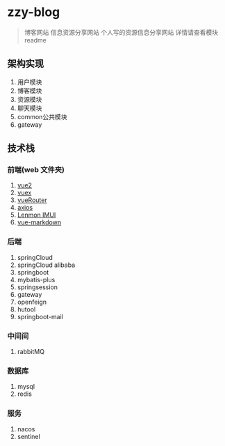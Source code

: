 # zzy-blog

> 博客网站 信息资源分享网站
> 个人写的资源信息分享网站 
> 详情请查看模块readme

## 架构实现
1. 用户模块
2. 博客模块
3. 资源模块
4. 聊天模块
5. common公共模块
6. gateway

## 技术栈
### 前端(web 文件夹)
1. [vue2](https://cn.vuejs.org/v2/guide/)
2. [vuex](https://vuex.vuejs.org/zh/guide/#%E6%9C%80%E7%AE%80%E5%8D%95%E7%9A%84-store)
3. [vueRouter](https://router.vuejs.org/zh/introduction.html)
4. [axios](https://www.axios-http.cn/docs/api_intro)
5. [Lenmon IMUI](http://june000.gitee.io/lemon-im/)
6. [vue-markdown](https://zhaoxuhui1122.github.io/vue-markdown-docs/props.html#%E7%BC%96%E8%BE%91%E5%99%A8%E5%9F%BA%E6%9C%AC%E5%B1%9E%E6%80%A7)
### 后端
1. springCloud
2. springCloud alibaba
5. springboot
3. mybatis-plus
4. springsession
5. gateway
6. openfeign
7. hutool
8. springboot-mail
### 中间间
1. rabbitMQ
### 数据库
1. mysql
2. redis
### 服务
1. nacos
2. sentinel
